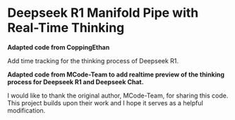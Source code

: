 # Deepseek R1 Manifold Pipe with Real-Time Thinking

**Adapted code from CoppingEthan**

Add time tracking for the thinking process of Deepseek R1.

**Adapted code from MCode-Team to add realtime preview of the thinking process for Deepseek R1 and Deepseek Chat.**

I would like to thank the original author, MCode-Team, for sharing this code. This project builds upon their work and I hope it serves as a helpful modification.
